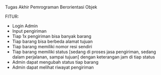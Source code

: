 Tugas Akhir Pemrograman Berorientasi Objek

FITUR:
- Login Admin
- Input pengiriman
- Tiap 1x pengiriman bisa banyak barang
- Tiap barang bisa berbeda alamat tujuan
- Tiap barang memiliki nomor resi sendiri
- Tiap barang memiliki status [sedang di proses jasa pengiriman, sedang dalam perjalanan, sampai tujuan] dengan keterangan jam di tiap status
- Admin dapat mengubah status tiap barang
- Admin dapat melihat riwayat pengiriman
